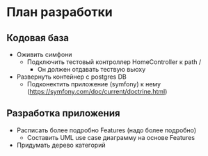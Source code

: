 # План разработки

## Кодовая база

- Оживить симфони
  - Подключить тестовый контроллер HomeController к path /
    - Он должен отдавать тествую вьюху
- Развернуть контейнер с postgres DB 
  - Подконектить приложение (symfony) к нему (https://symfony.com/doc/current/doctrine.html)

## Разработка приложения

- Расписать более подробно Features (надо более подробно)
  - Составить UML use case диаграмму на основе Features
- Придумать дерево категорий